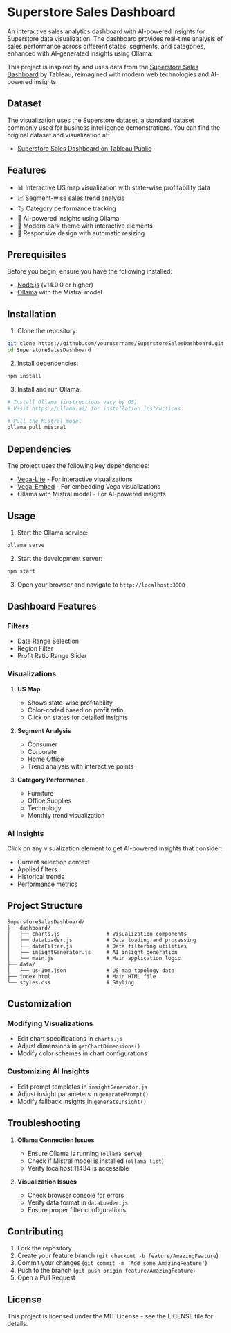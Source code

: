 # Superstore Sales Dashboard

An interactive sales analytics dashboard with AI-powered insights for Superstore data visualization. The dashboard provides real-time analysis of sales performance across different states, segments, and categories, enhanced with AI-generated insights using Ollama.

This project is inspired by and uses data from the [Superstore Sales Dashboard](https://public.tableau.com/app/profile/technical.product.marketing/viz/SuperstoreSales_25/Overview) by Tableau, reimagined with modern web technologies and AI-powered insights.

## Dataset

The visualization uses the Superstore dataset, a standard dataset commonly used for business intelligence demonstrations. You can find the original dataset and visualization at:
- [Superstore Sales Dashboard on Tableau Public](https://public.tableau.com/app/profile/technical.product.marketing/viz/SuperstoreSales_25/Overview)

## Features

- 📊 Interactive US map visualization with state-wise profitability data
- 📈 Segment-wise sales trend analysis
- 🏷️ Category performance tracking
- 🤖 AI-powered insights using Ollama
- 🎨 Modern dark theme with interactive elements
- 📱 Responsive design with automatic resizing

## Prerequisites

Before you begin, ensure you have the following installed:
- [Node.js](https://nodejs.org/) (v14.0.0 or higher)
- [Ollama](https://ollama.ai/) with the Mistral model

## Installation

1. Clone the repository:
```bash
git clone https://github.com/yourusername/SuperstoreSalesDashboard.git
cd SuperstoreSalesDashboard
```

2. Install dependencies:
```bash
npm install
```

3. Install and run Ollama:
```bash
# Install Ollama (instructions vary by OS)
# Visit https://ollama.ai/ for installation instructions

# Pull the Mistral model
ollama pull mistral
```

## Dependencies

The project uses the following key dependencies:
- [Vega-Lite](https://vega.github.io/vega-lite/) - For interactive visualizations
- [Vega-Embed](https://github.com/vega/vega-embed) - For embedding Vega visualizations
- Ollama with Mistral model - For AI-powered insights

## Usage

1. Start the Ollama service:
```bash
ollama serve
```

2. Start the development server:
```bash
npm start
```

3. Open your browser and navigate to `http://localhost:3000`

## Dashboard Features

### Filters
- Date Range Selection
- Region Filter
- Profit Ratio Range Slider

### Visualizations
1. **US Map**
   - Shows state-wise profitability
   - Color-coded based on profit ratio
   - Click on states for detailed insights

2. **Segment Analysis**
   - Consumer
   - Corporate
   - Home Office
   - Trend analysis with interactive points

3. **Category Performance**
   - Furniture
   - Office Supplies
   - Technology
   - Monthly trend visualization

### AI Insights
Click on any visualization element to get AI-powered insights that consider:
- Current selection context
- Applied filters
- Historical trends
- Performance metrics

## Project Structure

```
SuperstoreSalesDashboard/
├── dashboard/
│   ├── charts.js               # Visualization components
│   ├── dataLoader.js           # Data loading and processing
│   ├── dataFilter.js           # Data filtering utilities
│   ├── insightGenerator.js     # AI insight generation
│   └── main.js                 # Main application logic
├── data/   
│   └── us-10m.json             # US map topology data
├── index.html                  # Main HTML file
└── styles.css                  # Styling         
```

## Customization

### Modifying Visualizations
- Edit chart specifications in `charts.js`
- Adjust dimensions in `getChartDimensions()`
- Modify color schemes in chart configurations

### Customizing AI Insights
- Edit prompt templates in `insightGenerator.js`
- Adjust insight parameters in `generatePrompt()`
- Modify fallback insights in `generateInsight()`

## Troubleshooting

1. **Ollama Connection Issues**
   - Ensure Ollama is running (`ollama serve`)
   - Check if Mistral model is installed (`ollama list`)
   - Verify localhost:11434 is accessible

2. **Visualization Issues**
   - Check browser console for errors
   - Verify data format in `dataLoader.js`
   - Ensure proper filter configurations

## Contributing

1. Fork the repository
2. Create your feature branch (`git checkout -b feature/AmazingFeature`)
3. Commit your changes (`git commit -m 'Add some AmazingFeature'`)
4. Push to the branch (`git push origin feature/AmazingFeature`)
5. Open a Pull Request

## License

This project is licensed under the MIT License - see the LICENSE file for details. 